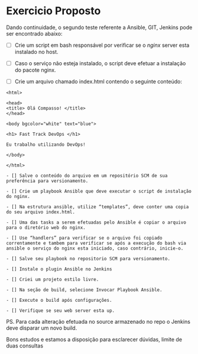 
# Exercicio Proposto

Dando continuidade, o segundo teste referente a Ansible, GIT, Jenkins pode ser encontrado abaixo:

- [ ] Crie um script em bash responsável por verificar se o _nginx_ server esta instalado no host. <!-- verificar comp faz com hendlers-->

- [ ] Caso o serviço não esteja instalado, o script deve efetuar a instalação do pacote nginx.


- [ ] Crie um arquivo chamado index.html contendo o seguinte conteúdo:

```
<html>

<head>
<title> Olá Compasso! </title>
</head>

<body bgcolor="white" text="blue">

<h1> Fast Track DevOps </h1>

Eu trabalho utilizando DevOps!

</body>

</html>
```

    - [] Salve o conteúdo do arquivo em um repositório SCM de sua preferência para versionamento.

    - [] Crie um playbook Ansible que deve executar o script de instalação do nginx.
    
    - [] Na estrutura ansible, utilize “templates”, deve conter uma copia do seu arquivo index.html.
    
    - [] Uma das tasks a serem efetuadas pelo Ansible é copiar o arquivo para o diretório web do nginx.
    
    - [] Use “handlers” para verificar se o arquivo foi copiado correntamente e tambem para verificar se após a execução do bash via ansible o serviço do nginx esta iniciado, caso contrário, inicie-o.
    
    - [] Salve seu playbook no repositorio SCM para versionamento.
    
    - [] Instale o plugin Ansible no Jenkins
    
    - [] Criei um projeto estilo livre.
    
    - [] Na seção de build, selecione Invocar Playbook Ansible.
    
    - [] Execute o build após configurações.
    
    - [] Verifique se seu web server esta up.
    

PS. Para cada alteração efetuada no source armazenado no repo o Jenkins deve disparar um novo build.

Bons estudos e estamos a disposição para esclarecer dúvidas, limite de duas consultas 

